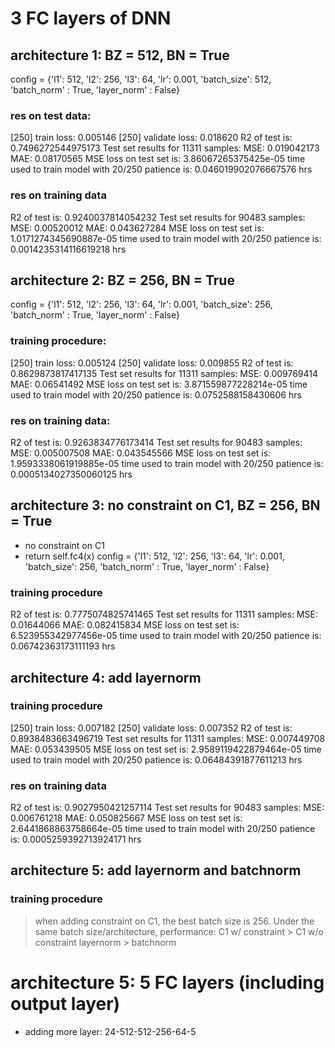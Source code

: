 # 3 FC layers of DNN 
## architecture 1: BZ = 512, BN = True 
config = {'l1': 512, 'l2': 256, 'l3': 64, 'lr': 0.001, 
              'batch_size': 512, 'batch_norm' : True,
              'layer_norm' : False}
              
### res on test data: 
[250] train loss: 0.005146 
[250] validate loss: 0.018620
R2 of test is:  0.7496272544975173
Test set results for 11311 samples:
MSE: 0.019042173
MAE: 0.08170565
MSE loss on test set is: 3.86067265375425e-05
time used to train model with 20/250 patience is:  0.046019902076667576 hrs

### res on training data 
R2 of test is:  0.9240037814054232
Test set results for 90483 samples:
MSE: 0.00520012
MAE: 0.043627284
MSE loss on test set is: 1.0171274345690887e-05
time used to train model with 20/250 patience is:  0.0014235314116619218 hrs

## architecture 2: BZ = 256, BN = True 
config = {'l1': 512, 'l2': 256, 'l3': 64, 'lr': 0.001, 
              'batch_size': 256, 'batch_norm' : True,
              'layer_norm' : False}
### training procedure: 
[250] train loss: 0.005124 
[250] validate loss: 0.009855
R2 of test is:  0.8629873817417135
Test set results for 11311 samples:
MSE: 0.009769414
MAE: 0.06541492
MSE loss on test set is: 3.871559877228214e-05
time used to train model with 20/250 patience is:  0.0752588158430606 hrs

### res on training data: 
R2 of test is:  0.9263834776173414
Test set results for 90483 samples:
MSE: 0.005007508
MAE: 0.043545566
MSE loss on test set is: 1.9593338061919885e-05
time used to train model with 20/250 patience is:  0.0005134027350060125 hrs

## architecture 3: no constraint on C1, BZ = 256, BN = True 
- no constraint on C1 
- return self.fc4(x)
config = {'l1': 512, 'l2': 256, 'l3': 64, 'lr': 0.001, 
              'batch_size': 256, 'batch_norm' : True,
              'layer_norm' : False}
### training procedure               
R2 of test is:  0.7775074825741465
Test set results for 11311 samples:
MSE: 0.01644066
MAE: 0.082415834
MSE loss on test set is: 6.523955342977456e-05
time used to train model with 20/250 patience is:  0.06742363173111193 hrs  

## architecture 4: add layernorm 
### training procedure 
[250] train loss: 0.007182 
[250] validate loss: 0.007352
R2 of test is:  0.8938483663496719
Test set results for 11311 samples:
MSE: 0.007449708
MAE: 0.053439505
MSE loss on test set is: 2.9589119422879464e-05
time used to train model with 20/250 patience is:  0.06484391877611213 hrs

### res on training data 
R2 of test is:  0.9027950421257114
Test set results for 90483 samples:
MSE: 0.006761218
MAE: 0.050825667
MSE loss on test set is: 2.6441868863758664e-05
time used to train model with 20/250 patience is:  0.0005259392713924171 hrs

## architecture 5: add layernorm and batchnorm 
### training procedure 
              
> when adding constraint on C1, the best batch size is 256. Under the same batch size/architecture, performance: C1 w/ constraint > C1 w/o constraint 
> layernorm > batchnorm 

# architecture 5: 5 FC layers (including output layer)
- adding more layer: 24-512-512-256-64-5